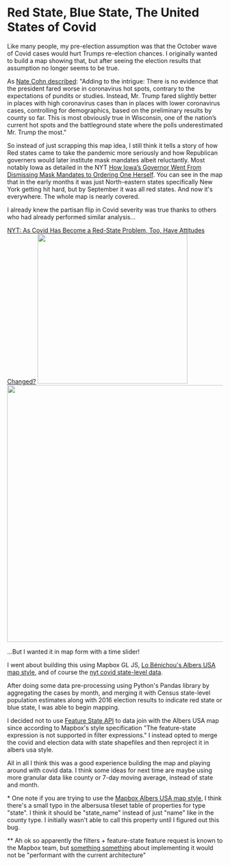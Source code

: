 # Red State, Blue State, The United States of Covid

Like many people, my pre-election assumption was that the October wave of Covid cases would hurt Trumps re-election chances. I originally wanted to build a map showing that, but after seeing the election results that assumption no longer seems to be true.

As [Nate Cohn described](https://www.nytimes.com/2020/11/10/upshot/polls-what-went-wrong.html):
"Adding to the intrigue: There is no evidence that the president fared worse in coronavirus hot spots, contrary to the expectations of pundits or studies. Instead, Mr. Trump fared slightly better in places with high coronavirus cases than in places with lower coronavirus cases, controlling for demographics, based on the preliminary results by county so far. This is most obviously true in Wisconsin, one of the nation’s current hot spots and the battleground state where the polls underestimated Mr. Trump the most."

So instead of just scrapping this map idea, I still think it tells a story of how Red states came to take the pandemic more seriously and how Republican governers would later institute mask mandates albeit reluctantly. Most notably Iowa as detailed in the NYT [How Iowa’s Governor Went From Dismissing Mask Mandates to Ordering One Herself](https://www.nytimes.com/2020/11/18/us/coronavirus-mask-mandate-iowa-reynolds.html). You can see in the map that in the early months it was just North-eastern states specifically New York getting hit hard, but by September it was all red states. And now it's everywhere. The whole map is nearly covered.

I already knew the partisan flip in Covid severity was true thanks to others who had already performed similar analysis...

[NYT: As Covid Has Become a Red-State Problem, Too, Have Attitudes Changed?](https://www.nytimes.com/2020/07/30/upshot/coronavirus-republican-voting.html)
<img src="https://pbs.twimg.com/media/EjlAZp8WsAALklU?format=jpg" height="350">
<img src="https://i0.wp.com/www.brookings.edu/wp-content/uploads/2020/10/20201008_Metro_COVIDSpread_Fig2.png" height="600">

...But I wanted it in map form with a time slider!

I went about building this using Mapbox GL JS, [Lo Bénichou's Albers USA map style](https://blog.mapbox.com/mapping-the-us-elections-guide-to-albers-usa-projection-in-studio-45be6bafbd7e), and of course the [nyt covid state-level data](https://github.com/nytimes/covid-19-data).

After doing some data pre-processing using Python's Pandas library by aggregating the cases by month, and merging it with Census state-level population estimates along with 2016 election results to indicate red state or blue state, I was able to begin mapping.

I decided not to use [Feature State API](https://blog.mapbox.com/mapping-the-us-elections-the-2020-edition-guide-to-feature-state-7f4f6f94eaf9) to data join with the Albers USA map since according to Mapbox's style specification "The feature-state expression is not supported in filter expressions." I instead opted to  merge the covid and election data with state shapefiles and then reproject it in albers usa style.

All in all I think this was a good experience building the map and playing around with covid data. I think some ideas for next time are maybe using more granular data like county or 7-day moving average, instead of state and month.

\* One note if you are trying to use the [Mapbox Albers USA map style](https://www.mapbox.com/elections/albers-usa-projection-style), I think there's a small typo in the albersusa tileset table of properties for type "state". I think it should be "state_name" instead of just "name" like in the county type. I initially wasn't able to call this property until I figured out this bug. 

\** Ah ok so apparently the filters + feature-state feature request is known to the Mapbox team, but [something something](https://github.com/mapbox/mapbox-gl-js/issues/8487) about implementing it would not be "performant with the current architecture" 
